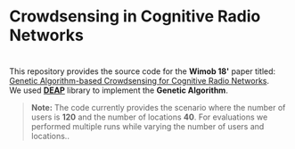 # Crowdsensing in Cognitive Radio Networks
#
This repository provides the source code for the **Wimob 18'** paper titled: [Genetic Algorithm-based Crowdsensing for Cognitive Radio Networks](https://ieeexplore.ieee.org/abstract/document/8589174).  
We used [**DEAP**](https://deap.readthedocs.io/en/master/) library to implement the **Genetic Algorithm**.  
> **Note:** The code currently provides the scenario where the number of users is **120** and the number of locations **40**. For evaluations we performed multiple runs while varying the number of users and locations..
